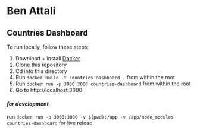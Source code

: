 # Ben Attali

## Countries Dashboard

To run locally, follow these steps:
1. Download + install [Docker](https://www.docker.com/products/docker-desktop/)
2. Clone this repository
3. Cd into this directory
4. Run `docker build -t countries-dashboard .` from within the root
5. Run `docker run -p 3000:3000 countries-dashboard` from within the root
6. Go to http://localhost:3000

#### *for development*
run `docker run -p 3000:3000 -v $(pwd):/app -v /app/node_modules countries-dashboard` for live reload
